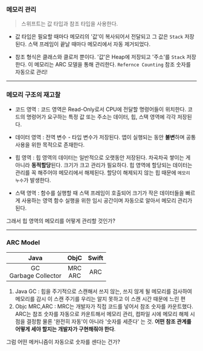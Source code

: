 ### 메모리 관리
> 스위프트는 값 타입과 참조 타입을 사용한다.

- 값 타입은 필요할 때마다 메모리의 '값'이 복사되어서 전달되고 그 값은 `Stack` 저장된다.
  스택 프레임이 끝날 때마다 메모리에서 자동 제거되었다.

- 참조 형식은 클래스와 클로저 뿐이다. '값'은 Heap에 저장되고 '주소'를 `Stack` 저장한다.
  이 메모리는 ARC 모델을 통해 관리한다. `Refernce Counting` 참조 숫자를 자동으로 관리!

---
### 메모리 구조의 재고찰
- 코드 영역 : 코드 영역은 Read-Only로서 CPU에 전달할 명령어들이 위치한다.
  코드의 명령어가 요구하는 특정 값 또는 주소는 데이터, 힙, 스택 영역에 각각 저장된다.

- 데이터 영역 : 전역 변수 - 타입 변수가 저장된다.
  앱이 실행되는 동안 **불변**하며 공통 사용을 위한 목적으로 존재한다.

- 힙 영역 : 힙 영역의 데이터는 일반적으로 오랫동안 저장된다.
  차곡차곡 쌓이는 게 아니라 **동적할당**된다.
  크기가 크고 관리가 필요하다. 힙 영역에 할당되는 데이터는 관리를 꼭 해주어야 메모리에서 해제된다.
  할당이 해제되지 않는 힙 때문에 `메모리 누수`가 발생한다.
  
- 스택 영역 : 함수를 실행할 때 스택 프레임이 호출되어 크기가 작은 데이터들을 빠르게 사용하는 영역
  함수 실행을 위한 임시 공간이며 자동으로 알아서 메모리 관리가 된다.

그래서 힙 영역의 메모리를 어떻게 관리할 것인가?

---
### ARC Model
|Java|ObjC|Swift|
|:---:|:---:|:---:|
|GC<br>Garbage Collector|MRC<br>ARC|ARC|

1. Java GC : 힙을 주기적으로 스캔해서 쓰지 않는, 쓰지 않게 될 메모리를 검사하여 메모리를 감시
이 스캔 주기를 우리는 알지 못하고 이 스캔 시간 때문에 느린 편
2. Objc MRC,ARC : MRC는 개발자가 직접 코드를 넣어서 참조 숫자를 카운트했다.
ARC는 참조 숫자를 자동으로 카운트해서 메모리 관리, 컴파일 시에 메모리 해체 시점을 결정함
물론 '완전히 자동'이 아니라 '숫자를 세준다' 는 것. **어떤 참조 관계를 어떻게 세야 할지는 개발자가 구현해줘야 한다**.

그럼 어떤 메커니즘이 자동으로 숫자를 센다는 건가?